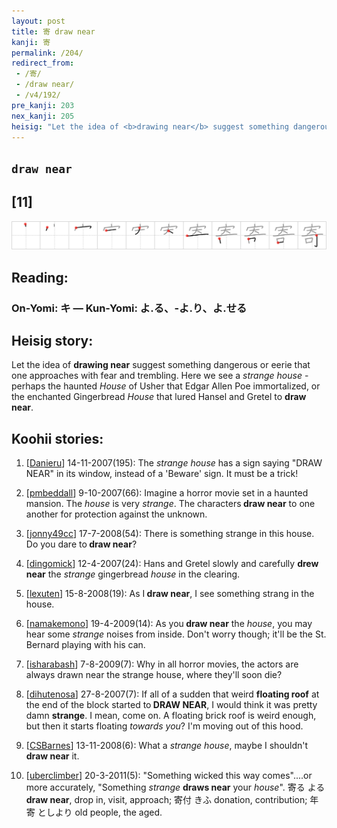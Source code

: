 ```yaml
---
layout: post
title: 寄 draw near
kanji: 寄
permalink: /204/
redirect_from:
 - /寄/
 - /draw near/
 - /v4/192/
pre_kanji: 203
nex_kanji: 205
heisig: "Let the idea of <b>drawing near</b> suggest something dangerous or eerie that one approaches with fear and trembling. Here we see a <i>strange house</i> - perhaps the haunted <i>House</i> of Usher that Edgar Allen Poe immortalized, or the enchanted Gingerbread <i>House</i> that lured Hansel and Gretel to <b>draw near</b>."
---
```


## `draw near`

## [11]

<div class="stroke"><img src="../images/E5AF84.png" /></div>

## Reading:

### On-Yomi: キ &mdash; Kun-Yomi: よ.る、-よ.り、よ.せる

## Heisig story:

Let the idea of <b>drawing near</b> suggest something dangerous or eerie that one approaches with fear and trembling. Here we see a <i>strange house</i> - perhaps the haunted <i>House</i> of Usher that Edgar Allen Poe immortalized, or the enchanted Gingerbread <i>House</i> that lured Hansel and Gretel to <b>draw near</b>.

## Koohii stories:

1) [<a href="http://kanji.koohii.com/profile/Danieru">Danieru</a>] 14-11-2007(195): The <em>strange house</em> has a sign saying &quot;DRAW NEAR&quot; in its window, instead of a &#039;Beware&#039; sign. It must be a trick!

2) [<a href="http://kanji.koohii.com/profile/pmbeddall">pmbeddall</a>] 9-10-2007(66): Imagine a horror movie set in a haunted mansion. The <em>house</em> is very <em>strange</em>. The characters<strong> draw near</strong> to one another for protection against the unknown.

3) [<a href="http://kanji.koohii.com/profile/jonny49cc">jonny49cc</a>] 17-7-2008(54): There is something strange in this house. Do you dare to<strong> draw near</strong>?

4) [<a href="http://kanji.koohii.com/profile/dingomick">dingomick</a>] 12-4-2007(24): Hans and Gretel slowly and carefully <strong>drew near</strong> the <em>strange</em> gingerbread <em>house</em> in the clearing.

5) [<a href="http://kanji.koohii.com/profile/lexuten">lexuten</a>] 15-8-2008(19): As I<strong> draw near</strong>, I see something strang in the house.

6) [<a href="http://kanji.koohii.com/profile/namakemono">namakemono</a>] 19-4-2009(14): As you<strong> draw near</strong> the <em>house</em>, you may hear some <em>strange</em> noises from inside. Don&#039;t worry though; it&#039;ll be the St. Bernard playing with his can.

7) [<a href="http://kanji.koohii.com/profile/isharabash">isharabash</a>] 7-8-2009(7): Why in all horror movies, the actors are always drawn near the strange house, where they&#039;ll soon die?

8) [<a href="http://kanji.koohii.com/profile/dihutenosa">dihutenosa</a>] 27-8-2007(7): If all of a sudden that weird <strong>floating roof</strong> at the end of the block started to<strong> DRAW NEAR</strong>, I would think it was pretty damn <strong>strange</strong>. I mean, come on. A floating brick roof is weird enough, but then it starts floating _towards you_? I&#039;m moving out of this hood.

9) [<a href="http://kanji.koohii.com/profile/CSBarnes">CSBarnes</a>] 13-11-2008(6): What a <em>strange house</em>, maybe I shouldn&#039;t<strong> draw near</strong> it.

10) [<a href="http://kanji.koohii.com/profile/uberclimber">uberclimber</a>] 20-3-2011(5): &quot;Something wicked this way comes&quot;....or more accurately, &quot;Something <em>strange</em> <strong>draws near</strong> your <em>house</em>&quot;. 寄る よる<strong> draw near</strong>, drop in, visit, approach; 寄付 きふ donation, contribution; 年寄 としより old people, the aged.
